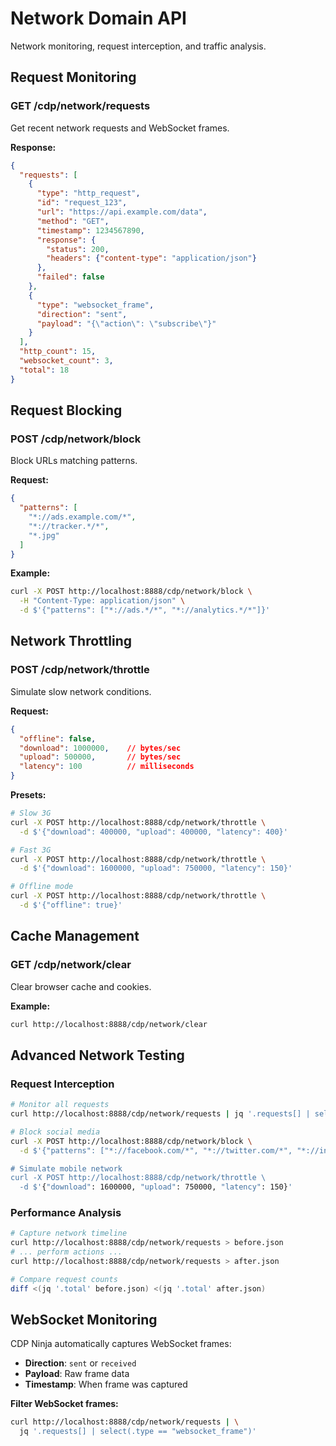 # Network Domain API

Network monitoring, request interception, and traffic analysis.

## Request Monitoring

### GET /cdp/network/requests
Get recent network requests and WebSocket frames.

**Response:**
```json
{
  "requests": [
    {
      "type": "http_request",
      "id": "request_123",
      "url": "https://api.example.com/data",
      "method": "GET",
      "timestamp": 1234567890,
      "response": {
        "status": 200,
        "headers": {"content-type": "application/json"}
      },
      "failed": false
    },
    {
      "type": "websocket_frame",
      "direction": "sent",
      "payload": "{\"action\": \"subscribe\"}"
    }
  ],
  "http_count": 15,
  "websocket_count": 3,
  "total": 18
}
```

## Request Blocking

### POST /cdp/network/block
Block URLs matching patterns.

**Request:**
```json
{
  "patterns": [
    "*://ads.example.com/*",
    "*://tracker.*/*",
    "*.jpg"
  ]
}
```

**Example:**
```bash
curl -X POST http://localhost:8888/cdp/network/block \
  -H "Content-Type: application/json" \
  -d $'{"patterns": ["*://ads.*/*", "*://analytics.*/*"]}'
```

## Network Throttling

### POST /cdp/network/throttle
Simulate slow network conditions.

**Request:**
```json
{
  "offline": false,
  "download": 1000000,    // bytes/sec
  "upload": 500000,       // bytes/sec
  "latency": 100          // milliseconds
}
```

**Presets:**
```bash
# Slow 3G
curl -X POST http://localhost:8888/cdp/network/throttle \
  -d $'{"download": 400000, "upload": 400000, "latency": 400}'

# Fast 3G
curl -X POST http://localhost:8888/cdp/network/throttle \
  -d $'{"download": 1600000, "upload": 750000, "latency": 150}'

# Offline mode
curl -X POST http://localhost:8888/cdp/network/throttle \
  -d $'{"offline": true}'
```

## Cache Management

### GET /cdp/network/clear
Clear browser cache and cookies.

**Example:**
```bash
curl http://localhost:8888/cdp/network/clear
```

## Advanced Network Testing

### Request Interception
```bash
# Monitor all requests
curl http://localhost:8888/cdp/network/requests | jq '.requests[] | select(.failed == true)'

# Block social media
curl -X POST http://localhost:8888/cdp/network/block \
  -d $'{"patterns": ["*://facebook.com/*", "*://twitter.com/*", "*://instagram.com/*"]}"

# Simulate mobile network
curl -X POST http://localhost:8888/cdp/network/throttle \
  -d $'{"download": 1600000, "upload": 750000, "latency": 150}'
```

### Performance Analysis
```bash
# Capture network timeline
curl http://localhost:8888/cdp/network/requests > before.json
# ... perform actions ...
curl http://localhost:8888/cdp/network/requests > after.json

# Compare request counts
diff <(jq '.total' before.json) <(jq '.total' after.json)
```

## WebSocket Monitoring

CDP Ninja automatically captures WebSocket frames:
- **Direction**: `sent` or `received`
- **Payload**: Raw frame data
- **Timestamp**: When frame was captured

**Filter WebSocket frames:**
```bash
curl http://localhost:8888/cdp/network/requests | \
  jq '.requests[] | select(.type == "websocket_frame")'
```